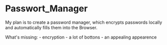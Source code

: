 # Passwort_Manager
My plan is to create a password manager, which encrypts passwords locally and automatically fills them into the Browser.

What's missing:
	- encryption
	- a lot of bottons
	- an appealing appearence